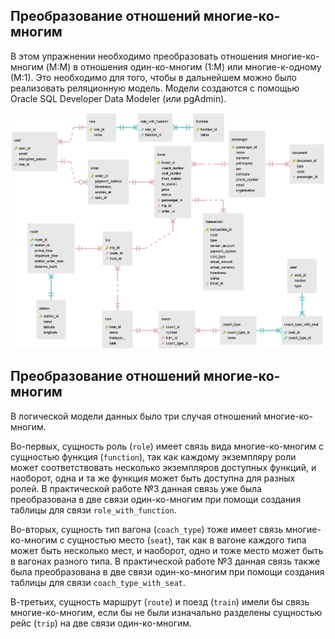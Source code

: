 ## Преобразование отношений многие-ко-многим
В этом упражнении необходимо преобразовать отношения многие-ко-многим (M:M) в отношения один-ко-многим (1:М) или многие-к-одному (М:1). Это необходимо для того, чтобы в дальнейшем можно было реализовать реляционную модель. Модели создаются с помощью Oracle SQL Developer Data Modeler (или pgAdmin).

![lab4_er_diagram_3nf](/lab4/lab4_er_diagram_3nf.png 'lab4_er_diagram_3nf')

## Преобразование отношений многие-ко-многим
В логической модели данных было три случая отношений многие-ко-многим.

Во-первых, сущность роль (`role`) имеет связь вида многие-ко-многим с сущностью функция (`function`), так как каждому экземпляру роли может соответствовать несколько экземпляров доступных функций, и наоборот, одна и та же функция может быть доступна для разных ролей. В практической работе №3 данная связь уже была преобразована в две связи один-ко-многим при помощи создания таблицы для связи `role_with_function`.

Во-вторых, сущность тип вагона (`coach_type`) тоже имеет связь многие-ко-многим с сущностью место (`seat`), так как в вагоне каждого типа может быть несколько мест, и наоборот, одно и тоже место может быть в вагонах разного типа. В практической работе №3 данная связь также была преобразована в две связи один-ко-многим при помощи создания таблицы для связи `coach_type_with_seat`.

В-третьих, сущность маршрут (`route`) и поезд (`train`) имели бы связь многие-ко-многим, если бы не были изначально разделены сущностью рейс (`trip`) на две связи один-ко-многим.